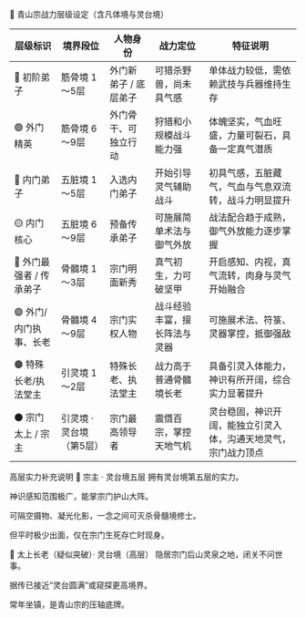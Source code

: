 🏯 青山宗战力层级设定（含凡体境与灵台境）

| 层级标识            | 境界段位           | 人物身份         | 战力定位           | 特征说明                            |
| --------------- | -------------- | ------------ | -------------- | ------------------------------- |
| 🔰 初阶弟子         | 筋骨境 1～5层       | 外门新弟子 / 底层弟子 | 可猎杀野兽，尚未具气感    | 单体战力较低，需依赖武技与兵器维持生存             |
| 🟢 外门精英         | 筋骨境 6～9层       | 外门骨干、可独立行动   | 狩猎和小规模战斗能力强    | 体魄坚实，气血旺盛，力量可裂石，具备一定真气潜质        |
| 🔵 内门弟子         | 五脏境 1～5层       | 入选内门弟子       | 开始引导灵气辅助战斗     | 初具气感，五脏藏气，气血与气息双流转，战斗力明显提升      |
| 🟡 内门核心         | 五脏境 6～9层       | 预备传承弟子       | 可施展简单术法与御气外放   | 战法配合趋于成熟，御气外放能力逐步掌握             |
| 🔴 外门最强者 / 传承弟子 | 骨髓境 1～3层       | 宗门明面新秀       | 真气初生，力可破坚甲     | 开启感知、内视，真气流转，肉身与灵气开始融合          |
| 🟣 外门/内门执事、长老   | 骨髓境 4～9层       | 宗门实权人物       | 战斗经验丰富，擅长阵法与灵器 | 可施展术法、符箓、灵器掌控，抵御强敌              |
| 🟤 特殊长老/执法堂主    | 引灵境 1～2层       | 特殊长老、执法堂主    | 战力高于普通骨髓境长老    | 具备引灵入体能力，神识有所开阔，综合实力显著提升        |
| ⚫ 宗门太上 / 宗主     | 引灵境 · 灵台境（第5层） | 宗门最高领导者      | 震慑百宗，掌控天地气机    | 灵台稳固，神识开阔，能独立引灵入体，沟通天地灵气，宗门战力顶点 |



高层实力补充说明
🔺 宗主 · 灵台境五层
拥有灵台境第五层的实力。

神识感知范围极广，能掌宗门护山大阵。

可隔空摄物、凝光化影，一念之间可灭杀骨髓境修士。

但平时极少出面，仅在宗门生死存亡时现身。

🔺 太上长老（疑似突破）· 灵台境（高层）
隐居宗门后山灵泉之地，闭关不问世事。

据传已接近“灵台圆满”或窥探更高境界。

常年坐镇，是青山宗的压轴底牌。